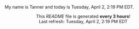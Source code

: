 My name is Tanner and today is Tuesday, April 2, 2:19 PM EDT.

<p align="center">This <i>README</i> file is generated <b>every 3 hours</b>!</br>Last refresh: Tuesday, April 2, 2:19 PM EDT<br /></p>

